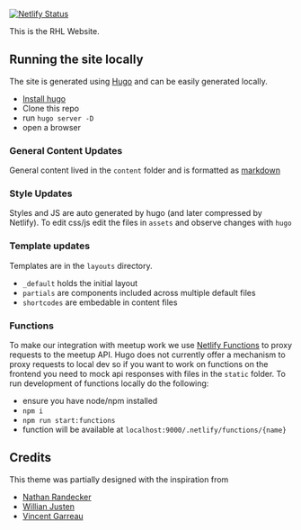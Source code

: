 [![Netlify Status](https://api.netlify.com/api/v1/badges/ff6c6c0f-72e6-4722-8718-8833901ab3fa/deploy-status)](https://app.netlify.com/sites/rhl/deploys)

This is the RHL Website.

## Running the site locally

The site is generated using [Hugo](https://gohugo.io) and can be easily generated locally.

- [Install hugo](https://gohugo.io/getting-started/quick-start/)
- Clone this repo
- run `hugo server -D`
- open a browser 

### General Content Updates

General content lived in the `content` folder and is formatted as [markdown](https://daringfireball.net/projects/markdown/)

### Style Updates

Styles and JS are auto generated by hugo (and later compressed by Netlify). To edit css/js edit the files in `assets` and observe changes with `hugo`

### Template updates

Templates are in the `layouts` directory.

- `_default` holds the initial layout
- `partials` are components included across multiple default files
- `shortcodes` are embedable in content files

### Functions

To make our integration with meetup work we use [Netlify Functions](https://www.netlify.com/docs/functions/#tools-for-building-javascript-functions) to proxy requests to the meetup API. Hugo does not currently offer a mechanism to proxy requests to local dev so if you want to work on functions on the frontend you need to mock api responses with files in the `static` folder. To run development of functions locally do the following:

- ensure you have node/npm installed
- `npm i`
- `npm run start:functions`
- function will be available at `localhost:9000/.netlify/functions/{name}`

## Credits

This theme was partially designed with the inspiration from
- [Nathan Randecker](https://github.com/nrandecker/particle)
- [Willian Justen](https://github.com/willianjusten/will-jekyll-template)
- [Vincent Garreau](https://github.com/VincentGarreau/particles.js/)
